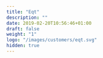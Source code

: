 ```yaml
---
title: "Eqt"
description: ""
date: 2019-02-20T10:56:46+01:00
draft: false
weight: "1"
logo: "/images/customers/eqt.svg"
hidden: true
---
```

